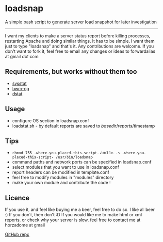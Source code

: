 loadsnap
========

A simple bash script to generate server load snapshot for later investigation

-------------------------------------
I want my clients to make a server status report before killing processes, restarting Apache and doing similar things.
It has to be simple. I want them just to type "loadsnap" and that's it.
Any contributions are welcome. If you don't want to fork it, feel free to email any changes or ideas to forwardalias at gmail dot com

Requirements, but works without them too
-------------------------------------
- [sysstat](http://sebastien.godard.pagesperso-orange.fr/)
- [bwm-ng](http://www.gropp.org/?id=projects&sub=bwm-ng)
- [dstat](http://dag.wieers.com/home-made/dstat/)

Usage
-------------------------------------
- configure OS section in loadsnap.conf
- loadstat.sh - by default reports are saved to $basedir/reports/$timestamp

Tips
-------------------------------------
- `chmod 755 -where-you-placed-this-script-` and `ln -s -where-you-placed-this-script- /usr/bin/loadsnap`
- command paths and network ports can be specified in loadsnap.conf
- select modules that you want to use in loadsnap.conf
- report headers can be modified in template.conf
- feel free to modify modules in "modules" directory
- make your own module and contribute the code !

Licence
-------------------------------------
If you use it, and feel like buying me a beer, feel free to do so. I like all beer :)
If you don't, then don't :D
If you would like me to make html or xml reports, or check why your server is slow, feel free to contact me at horzadome at gmail


[GitHub repo](https://github.com/horzadome/loadsnap/)